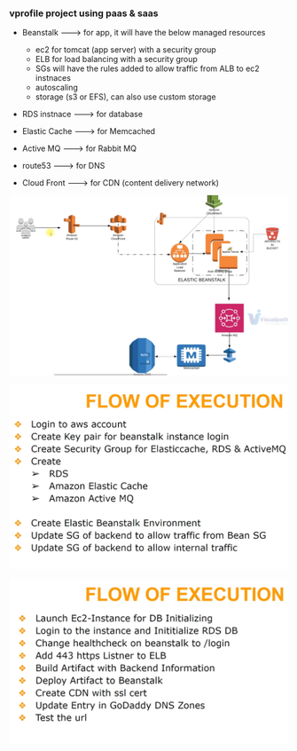 ### vprofile project using paas & saas
* Beanstalk ---> for app, it will have the below managed resources
    - ec2 for tomcat (app server) with a security group
    - ELB for load balancing with a security group
    - SGs will have the rules added to allow traffic from ALB to ec2 instnaces
    - autoscaling
    - storage (s3 or EFS), can also use custom storage

* RDS instnace ---> for database
* Elastic Cache ---> for Memcached
* Active MQ ---> for Rabbit MQ
* route53 ---> for DNS
* Cloud Front ---> for CDN (content delivery network)

![alt text](aws-paas-arch.png)

![alt text](execution-flow-part-1.png)

![alt text](execution-flow-part-2.png)